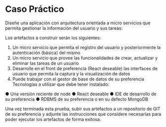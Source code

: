 # Caso Práctico

Diseñe una aplicación con arquitectura orientada a micro servicios que permita gestionar la información del usuario y sus tareas:

Los artefactos a construir serán los siguientes:

1.	Un micro servicio que permita el registro del usuario y posteriormente la autenticación (básica) del mismo
2.	Un micro servicio que provee las funcionalidades de crear, actualizar y eliminar las tareas de un usuario
3.	Desarrolle en el front de preferencia (React deseable) las interfaces de usuario que permita la captura y la visualización de datos
4.	Puede trabajar con el gestor de base de datos de su preferencia
Tecnologías a utilizar que debe tener instalado:

●	Una versión reciente de node
●	React deseable
●	IDE de desarrollo de su preferencia
●	RDBMS de su preferencia o en su defecto MongoDB

Una vez terminada esta prueba, subir sus artefactos a un repositorio de GIT de su preferencia y adjunte las instrucciones que considere necesarias para poder ejecutar los artefactos de forma exitosa.
